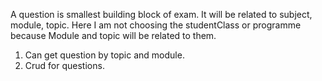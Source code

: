 A question is smallest building block of exam. It will be related to subject, module, topic. Here I am not choosing the studentClass or programme because Module and topic will be related to them. 

1. Can get question by topic and module.
2. Crud for questions.